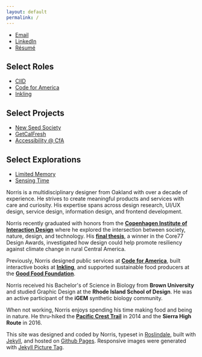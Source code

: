 ```yaml
---
layout: default
permalink: /
---
```


<article class="about main-content row">
	<section class="about__contact col-md-3 col-sm-6 col-xs-12 last-xs first-md">
		<div class="about__photo"></div>
	</section>
	<section class="about__selected-works col-md-3 col-sm-6 col-xs-12 spacing-below-40">
		<ul class="list--no-style">
			<li><a href="mailto:norrishung@gmail.com">Email</a></li>
			<li><a href="https://www.linkedin.com/in/norrishung/">LinkedIn</a></li>
			<li><a href="/images/norrishung_resume.pdf">Résumé</a></li>
		</ul>
		<h2>Select Roles</h2>
		<ul class="list--no-style">
			<li><a href="{% post_url 2021-03-01-ciid %}">CIID</a></li>
			<li><a href="{% post_url 2019-11-01-cfa %}">Code for America</a></li>
			<li><a href="{% post_url 2014-04-31-inkling %}">Inkling</a></li>
		</ul>
		<h2>Select Projects</h2>
		<ul class="list--no-style">
			<li><a href="{% post_url 2021-02-26-new-seed-society %}">New Seed Society</a></li>
			<li><a href="{% post_url 2018-12-31-getcalfresh %}">GetCalFresh</a></li>
			<li><a href="{% post_url 2019-09-03-honeycrisp %}">Accessibility @ CfA</a></li>
		</ul>
		<h2>Select Explorations</h2>
		<ul class="list--no-style">
			<li><a href="{% post_url 2020-06-21-limited-memory %}">Limited Memory</a></li>
			<li><a href="{% post_url 2020-09-04-sensing-time %}">Sensing Time</a></li>
		</ul>
	</section>
	<section class="about__bio col-md-6 col-xs-12 first-xs last-md spacing-below-40">
		<p>Norris is a multidisciplinary designer from Oakland with over a decade of experience. He strives to create meaningful products and services with care and curiosity. His expertise spans across design research, UI/UX design, service design, information design, and frontend development.</p>
		<p>Norris recently graduated with honors from the <strong><a href="{% post_url 2021-03-01-ciid %}">Copenhagen Institute of Interaction Design</a></strong> where he explored the intersection between society, nature, design, and technology. His <strong><a href="{% post_url 2021-02-26-new-seed-society %}">final thesis</a></strong>, a winner in the Core77 Design Awards, investigated how design could help promote resiliency against climate change in rural Central America.</p>
		<p>Previously, Norris designed public services at <strong><a href="{% post_url 2019-11-01-cfa %}">Code for America</a></strong>, built interactive books at <strong><a href="{% post_url 2014-04-31-inkling %}">Inkling</a></strong>, and supported sustainable food producers at the <strong><a href="{% post_url 2011-02-15-good-food-foundation %}">Good Food Foundation</a></strong>.</p>
		<p>Norris received his Bachelor's of Science in Biology from <strong>Brown University</strong> and studied Graphic Design at the <strong>Rhode Island School of Design</strong>. He was an active participant of the <strong>iGEM</strong> synthetic biology community.</p>
		<p class="spacing-below-96">When not working, Norris enjoys spending his time making food and being in nature. He thru-hiked the <strong><a href="{% post_url 2014-09-15-pct %}">Pacific Crest Trail</a></strong> in 2014 and the <strong>Sierra High Route</strong> in 2016.</p>
		<p class="text--helper">This site was designed and coded by Norris, typeset in <a href="https://djr.com/roslindale/">Roslindale</a>, built with <a href="https://jekyllrb.com">Jekyll</a>, and hosted on <a href="https://pages.github.com">Github Pages</a>. Responsive images were generated with <a href="http://rbuchberger.github.io/jekyll_picture_tag/">Jekyll Picture Tag</a>.</p>
	</section>
</article>
